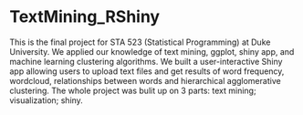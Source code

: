 # TextMining_RShiny
This is the final project for STA 523 (Statistical Programming) at Duke University. We applied our knowledge of text mining, ggplot, shiny app, and machine learning clustering algorithms.
We built a user-interactive Shiny app allowing users to upload text files and get results of word frequency, wordcloud, relationships between words and hierarchical agglomerative clustering. 
The whole project was bulit up on 3 parts: text mining; visualization; shiny. 
